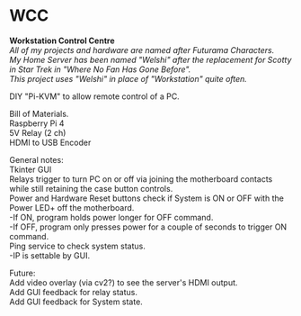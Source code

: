 # WCC <br>
<b>Workstation Control Centre</b><br>
<i>All of my projects and hardware are named after Futurama Characters.<br>
My Home Server has been named "Welshi" after the replacement for Scotty in Star Trek in "Where No Fan Has Gone Before".<br>
This project uses "Welshi" in place of "Workstation" quite often.</i>
<p>
DIY "Pi-KVM" to allow remote control of a PC.
<p>
Bill of Materials.<br>
Raspberry Pi 4<br>
5V Relay (2 ch)<br>
HDMI to USB Encoder<br>
<p>
General notes:<br>
Tkinter GUI<br> 
Relays trigger to turn PC on or off via joining the motherboard contacts while still retaining the case button controls.<br>
Power and Hardware Reset buttons check if System is ON or OFF with the Power LED+ off the motherboard.<br>
-If ON, program holds power longer for OFF command.<br>
-If OFF, program only presses power for a couple of seconds to trigger ON command.<br>
Ping service to check system status.<br>
-IP is settable by GUI.<br>
<p>
Future:<br>
Add video overlay (via cv2?) to see the server's HDMI output.<br>
Add GUI feedback for relay status.<br>
Add GUI feedback for System state.

